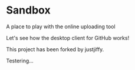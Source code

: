 # Sandbox
A place to play with the online uploading tool

Let's see how the desktop client for GitHub works!

This project has been forked by justjiffy.

Testering...